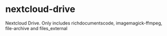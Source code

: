 # nextcloud-drive
Nextcloud Drive. Only includes richdocumentscode, imagemagick-ffmpeg, file-archive and files_external
